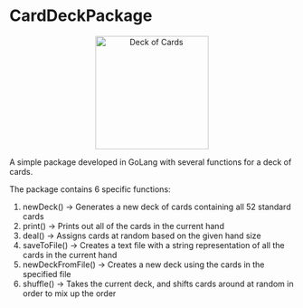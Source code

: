 # CardDeckPackage

<p align="center">
    <img width="200" src="[https://images.heb.com/is/image/HEBGrocery/000180784-1]" alt="Deck of Cards">
</p>

A simple package developed in GoLang with several functions for a deck of cards.

The package contains 6 specific functions:
1. newDeck() -> Generates a new deck of cards containing all 52 standard cards
2. print() -> Prints out all of the cards in the current hand
3. deal() -> Assigns cards at random based on the given hand size
4. saveToFile() -> Creates a text file with a string representation of all the cards in the current hand
5. newDeckFromFile() -> Creates a new deck using the cards in the specified file
6. shuffle() -> Takes the current deck, and shifts cards around at random in order to mix up the order
